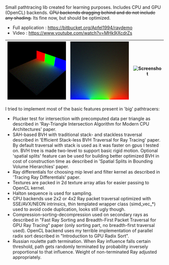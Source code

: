 Small pathtracing lib created for learning purposes. Includes CPU and GPU (OpenCL) backends.
~~CPU backends dragging behind and do not include any shading.~~ Its fine now, but should be optimized.


- Full application : https://bitbucket.org/Apfel1994/raydemo
- Video : https://www.youtube.com/watch?v=MHk9jXcdrZs

![Screenshot](img1.jpg)|![Screenshot](img2.jpg)|![Screenshot](img3.jpg)
:-------------------------:|:-------------------------:|:-------------------------:

I tried to implement most of the basic features present in 'big' pathtracers:
- Plucker test for intersection with precomputed data per triangle as described in 'Ray-Triangle Intersection Algorithm for Modern CPU Architectures' paper.
- SAH-based BVH with traditional stack- and stackless traversal described in 'Efficient Stack-less BVH Traversal for Ray Tracing' paper. By default traversal with stack is used as it was faster on gpus I tested on. BVH tree is made two-level to support basic rigid motion. Optional 'spatial splits' feature can be used for building better optimized BVH in cost of construction time as described in 'Spatial Splits in Bounding Volume Hierarchies' paper.
- Ray differentials for choosing mip level and filter kernel as described in 'Tracing Ray Differentials' paper.
- Textures are packed in 2d texture array atlas for easier passing to OpenCL kernel.
- Halton sequence is used for sampling.
- CPU backends use 2x2 or 4x2 Ray packet traversal optimized with SSE/AVX/NEON intrinsics, thin templated wrapper class (simd_vec_*) used to avoid code duplication, looks still ugly though.
- Compression-sorting-decompression used on secondary rays as described in "Fast Ray Sorting and Breadth-First Packet Traversal for GPU Ray Tracing" paper (only sorting part, no breadth-first traversal used). OpenCL backend uses my terrible implementation of parallel radix sort described in "Introduction to GPU Radix Sort".
- Russian roulette path termination. When Ray influence falls certain threshold, path gets randomly terminated by probability inversely proportional to that influence. Weight of non-terminated Ray adjusted appropriately.
